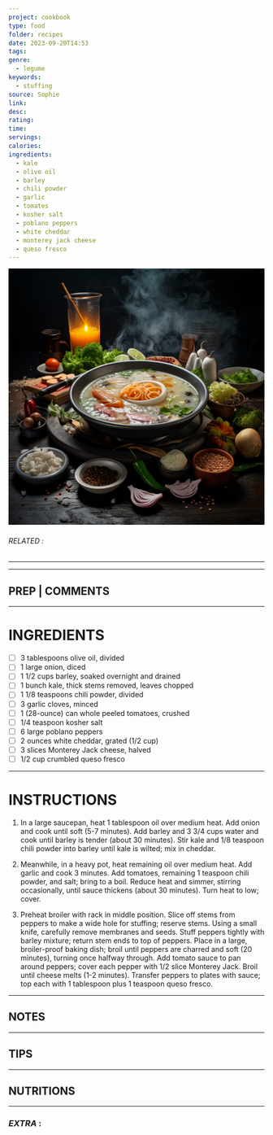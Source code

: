 ```yaml
---
project: cookbook
type: food
folder: recipes
date: 2023-09-20T14:53
tags: 
genre:
  - legume
keywords:
  - stuffing
source: Sophie
link: 
desc: 
rating: 
time: 
servings: 
calories: 
ingredients:
  - kale
  - olive oil
  - barley
  - chili powder
  - garlic
  - tomates
  - kosher salt
  - poblano peppers
  - white cheddar
  - monterey jack cheese
  - queso fresco
---
```


![IMAGE](_default.png)

###### *RELATED* : 
---


---
## PREP | COMMENTS



---
# INGREDIENTS

- [ ] 3 tablespoons olive oil, divided
- [ ] 1 large onion, diced
- [ ] 1 1/2 cups barley, soaked overnight and drained
- [ ] 1 bunch kale, thick stems removed, leaves chopped
- [ ] 1 1/8 teaspoons chili powder, divided
- [ ] 3 garlic cloves, minced
- [ ] 1 (28-ounce) can whole peeled tomatoes, crushed
- [ ] 1/4 teaspoon kosher salt
- [ ] 6 large poblano peppers
- [ ] 2 ounces white cheddar, grated (1/2 cup)
- [ ] 3 slices Monterey Jack cheese, halved
- [ ] 1/2 cup crumbled queso fresco

---
# INSTRUCTIONS

1. In a large saucepan, heat 1 tablespoon oil over medium heat. Add onion and cook until soft (5-7 minutes). Add barley and 3 3/4 cups water and cook until barley is tender (about 30 minutes). Stir kale and 1/8 teaspoon chili powder into barley until kale is wilted; mix in cheddar.
    
2. Meanwhile, in a heavy pot, heat remaining oil over medium heat. Add garlic and cook 3 minutes. Add tomatoes, remaining 1 teaspoon chili powder, and salt; bring to a boil. Reduce heat and simmer, stirring occasionally, until sauce thickens (about 30 minutes). Turn heat to low; cover.
    
3. Preheat broiler with rack in middle position. Slice off stems from peppers to make a wide hole for stuffing; reserve stems. Using a small knife, carefully remove membranes and seeds. Stuff peppers tightly with barley mixture; return stem ends to top of peppers. Place in a large, broiler-proof baking dish; broil until peppers are charred and soft (20 minutes), turning once halfway through. Add tomato sauce to pan around peppers; cover each pepper with 1/2 slice Monterey Jack. Broil until cheese melts (1-2 minutes). Transfer peppers to plates with sauce; top each with 1 tablespoon plus 1 teaspoon queso fresco.

---
## NOTES



---
## TIPS



---
## NUTRITIONS



---
### *EXTRA* :



